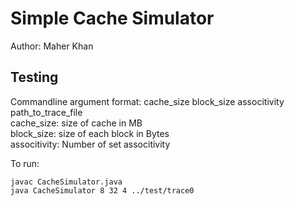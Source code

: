 # Simple Cache Simulator

Author: Maher Khan

## Testing

Commandline argument format: cache_size block_size associtivity path_to_trace_file  
cache_size: size of cache in MB  
block_size: size of each block in Bytes  
associtivity: Number of set associtivity  

To run:

```
javac CacheSimulator.java
java CacheSimulator 8 32 4 ../test/trace0
```